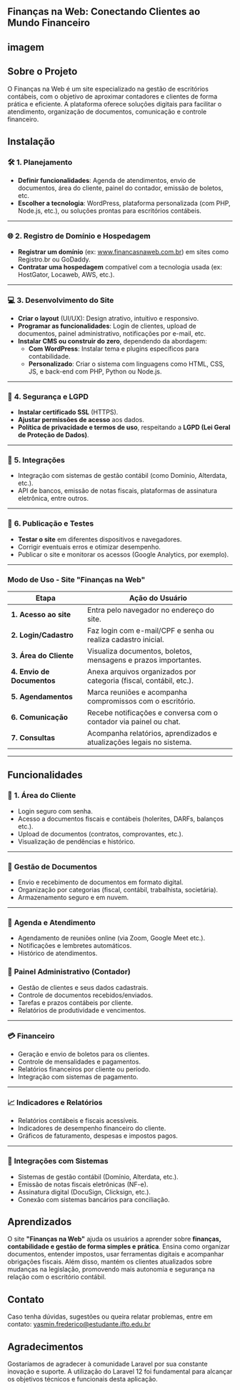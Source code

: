 ##  Finanças na Web: Conectando Clientes ao Mundo Financeiro
## imagem
## Sobre o Projeto
O Finanças na Web é um site especializado na gestão de escritórios contábeis, com o objetivo de aproximar contadores e clientes de forma prática e eficiente. A plataforma oferece soluções digitais para facilitar o atendimento, organização de documentos, comunicação e controle financeiro. 
## Instalação

### 🛠️ **1. Planejamento**
- **Definir funcionalidades**: Agenda de atendimentos, envio de documentos, área do cliente, painel do contador, emissão de boletos, etc.
- **Escolher a tecnologia**: WordPress, plataforma personalizada (com PHP, Node.js, etc.), ou soluções prontas para escritórios contábeis.

---

### 🌐 **2. Registro de Domínio e Hospedagem**
- **Registrar um domínio** (ex: www.financasnaweb.com.br) em sites como Registro.br ou GoDaddy.
- **Contratar uma hospedagem** compatível com a tecnologia usada (ex: HostGator, Locaweb, AWS, etc.).

---

### 💻 **3. Desenvolvimento do Site**
- **Criar o layout** (UI/UX): Design atrativo, intuitivo e responsivo.
- **Programar as funcionalidades**: Login de clientes, upload de documentos, painel administrativo, notificações por e-mail, etc.
- **Instalar CMS ou construir do zero**, dependendo da abordagem:
  - **Com WordPress**: Instalar tema e plugins específicos para contabilidade.
  - **Personalizado**: Criar o sistema com linguagens como HTML, CSS, JS, e back-end com PHP, Python ou Node.js.

---

### 🔐 **4. Segurança e LGPD**
- **Instalar certificado SSL** (HTTPS).
- **Ajustar permissões de acesso** aos dados.
- **Política de privacidade e termos de uso**, respeitando a **LGPD (Lei Geral de Proteção de Dados)**.

---

### 📲 **5. Integrações**
- Integração com sistemas de gestão contábil (como Domínio, Alterdata, etc.).
- API de bancos, emissão de notas fiscais, plataformas de assinatura eletrônica, entre outros.

---

### 🚀 **6. Publicação e Testes**
- **Testar o site** em diferentes dispositivos e navegadores.
- Corrigir eventuais erros e otimizar desempenho.
- Publicar o site e monitorar os acessos (Google Analytics, por exemplo).

---
 ###  **Modo de Uso - Site "Finanças na Web"**

| **Etapa**                  | **Ação do Usuário**                                                  |
|----------------------------|----------------------------------------------------------------------|
| **1. Acesso ao site**      | Entra pelo navegador no endereço do site.                           |
| **2. Login/Cadastro**      | Faz login com e-mail/CPF e senha ou realiza cadastro inicial.       |
| **3. Área do Cliente**     | Visualiza documentos, boletos, mensagens e prazos importantes.      |
| **4. Envio de Documentos** | Anexa arquivos organizados por categoria (fiscal, contábil, etc.).  |
| **5. Agendamentos**        | Marca reuniões e acompanha compromissos com o escritório.           |
| **6. Comunicação**         | Recebe notificações e conversa com o contador via painel ou chat.   |
| **7. Consultas**           | Acompanha relatórios, aprendizados e atualizações legais no sistema.|

---

## Funcionalidades
### 🔐 **1. Área do Cliente**
- Login seguro com senha.
- Acesso a documentos fiscais e contábeis (holerites, DARFs, balanços etc.).
- Upload de documentos (contratos, comprovantes, etc.).
- Visualização de pendências e histórico.

---

### 📂 **Gestão de Documentos**
- Envio e recebimento de documentos em formato digital.
- Organização por categorias (fiscal, contábil, trabalhista, societária).
- Armazenamento seguro e em nuvem.

---

### 📅 **Agenda e Atendimento**
- Agendamento de reuniões online (via Zoom, Google Meet etc.).
- Notificações e lembretes automáticos.
- Histórico de atendimentos.


### 💼 **Painel Administrativo (Contador)**
- Gestão de clientes e seus dados cadastrais.
- Controle de documentos recebidos/enviados.
- Tarefas e prazos contábeis por cliente.
- Relatórios de produtividade e vencimentos.

---

### 💳 **Financeiro**
- Geração e envio de boletos para os clientes.
- Controle de mensalidades e pagamentos.
- Relatórios financeiros por cliente ou período.
- Integração com sistemas de pagamento.

---

### 📈 **Indicadores e Relatórios**
- Relatórios contábeis e fiscais acessíveis.
- Indicadores de desempenho financeiro do cliente.
- Gráficos de faturamento, despesas e impostos pagos.

---

### 🔄 **Integrações com Sistemas**
- Sistemas de gestão contábil (Domínio, Alterdata, etc.).
- Emissão de notas fiscais eletrônicas (NF-e).
- Assinatura digital (DocuSign, Clicksign, etc.).
- Conexão com sistemas bancários para conciliação.


## Aprendizados 
O site **"Finanças na Web"** ajuda os usuários a aprender sobre **finanças, contabilidade e gestão de forma simples e prática**. Ensina como organizar documentos, entender impostos, usar ferramentas digitais e acompanhar obrigações fiscais. Além disso, mantém os clientes atualizados sobre mudanças na legislação, promovendo mais autonomia e segurança na relação com o escritório contábil.

## Contato 
Caso tenha dúvidas, sugestões ou queira relatar problemas, entre em contato: yasmin.frederico@estudante.ifto.edu.br


## Agradecimentos 
Gostaríamos de agradecer à comunidade Laravel por sua constante inovação e suporte. A utilização do Laravel 12 foi fundamental para alcançar os objetivos técnicos e funcionais desta aplicação.